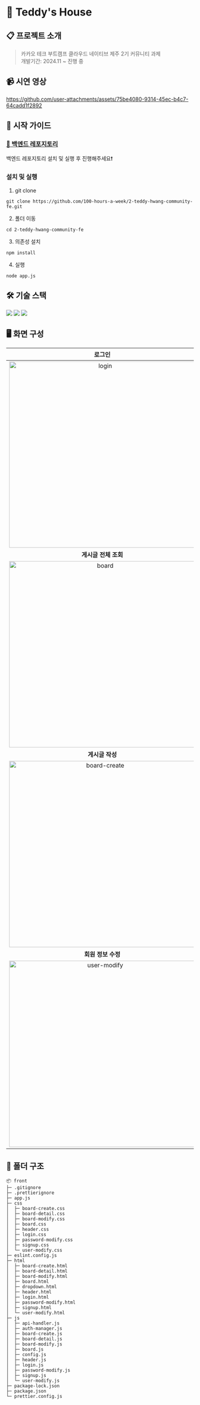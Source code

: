 # 🧸 Teddy's House
## 📋 프로젝트 소개
> 카카오 테크 부트캠프 클라우드 네이티브 제주 2기 커뮤니티 과제<br>
개발기간: 2024.11 ~ 진행 중

## 📹 시연 영상
https://github.com/user-attachments/assets/75be4080-9314-45ec-b4c7-64cadd1f2892

## 🛫 시작 가이드
### [📃 백엔드 레포지토리](https://github.com/100-hours-a-week/2-teddy-hwang-community-be)
백엔드 레포지토리 설치 및 실행 후 진행해주세요❗️
### 설치 및 실행
1. git clone
``` shell 
git clone https://github.com/100-hours-a-week/2-teddy-hwang-community-fe.git
```
2. 폴더 이동
``` shell
cd 2-teddy-hwang-community-fe
```
3. 의존성 설치
``` shell
npm install
```
4. 실행
``` shell
node app.js
```

## 🛠️ 기술 스택
<img src="https://img.shields.io/badge/html5-E34F26?style=for-the-badge&logo=html5&logoColor=white"> <img src="https://img.shields.io/badge/css-1572B6?style=for-the-badge&logo=css3&logoColor=white"> <img src="https://img.shields.io/badge/javascript-F7DF1E?style=for-the-badge&logo=javascript&logoColor=black">

## 🖥️ 화면 구성
| **로그인** |  **회원가입**   |
| :-------------------------------------------: | :------------: |
|  <img width="500" alt="login" src="https://github.com/user-attachments/assets/d82a97b7-762f-4548-9de2-16d960c2a11b" /> |  <img width="500" alt="signup" src="https://github.com/user-attachments/assets/f7fa776c-a43e-45c5-ad69-11c85288bdc6" />|  
| **게시글 전체 조회**   |  **게시글 상세 조회**   |  
| <img width="500" alt="board" src="https://github.com/user-attachments/assets/9e5c3a2a-14f5-41a0-a0b7-9b1526a0915d" />   |  <img width="500" alt="board-detail" src="https://github.com/user-attachments/assets/8ac5bc30-9afd-405b-aaaa-97f642c123f5" />|
| **게시글 작성**  |  **게시글 수정**   |
|  <img width="500" alt="board-create" src="https://github.com/user-attachments/assets/7e68de1a-0551-41b9-a296-0f28d1eac045" /> |  <img width="500" alt="board-modify" src="https://github.com/user-attachments/assets/dccefce2-24f8-4af2-aab4-23035b890277" />|  
|  **회원 정보 수정**  |  **비밀번호 수정**  |  
| <img width="500" alt="user-modify" src="https://github.com/user-attachments/assets/51e02753-674b-4d4a-80b7-2523e2847566" />   |  <img width="500" alt="password-modify" src="https://github.com/user-attachments/assets/e8a7ff1c-fccc-49a1-916c-43c0533ebc93" />|

## 📁 폴더 구조
```
📦 front
├─ .gitignore
├─ .prettierignore
├─ app.js
├─ css 
│  ├─ board-create.css
│  ├─ board-detail.css
│  ├─ board-modify.css
│  ├─ board.css
│  ├─ header.css
│  ├─ login.css
│  ├─ password-modify.css
│  ├─ signup.css
│  └─ user-modify.css
├─ eslint.config.js
├─ html 
│  ├─ board-create.html
│  ├─ board-detail.html
│  ├─ board-modify.html
│  ├─ board.html
│  ├─ dropdown.html
│  ├─ header.html
│  ├─ login.html
│  ├─ password-modify.html
│  ├─ signup.html
│  └─ user-modify.html
├─ js 
│  ├─ api-handler.js
│  ├─ auth-manager.js
│  ├─ board-create.js
│  ├─ board-detail.js
│  ├─ board-modify.js
│  ├─ board.js
│  ├─ config.js
│  ├─ header.js
│  ├─ login.js
│  ├─ password-modify.js
│  ├─ signup.js
│  └─ user-modify.js
├─ package-lock.json
├─ package.json
└─ prettier.config.js
```




